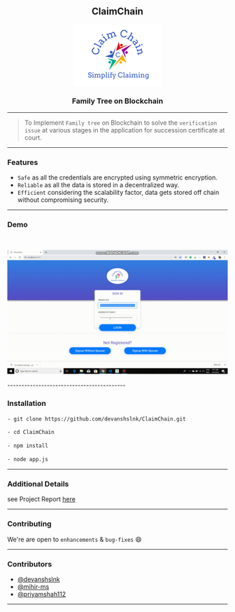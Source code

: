 <h2 align="center">ClaimChain</h2>

<p align="center">
  <a href="" rel="noopener">
 <img max-width=300px src="./assets/images/logocc.png" alt="ClaimChain-logo"></a>
</p>

<h3 align="center">Family Tree on Blockchain</h3>

------------------------------------------

>To Implement `Family tree` on Blockchain to solve the `verification issue` at various stages in the application for succession certificate at court.


------------------------------------------
### Features

- `Safe` as all the credentials are encrypted using symmetric encryption.
- `Reliable` as all the data is stored in a decentralized way.
- `Efficient` considering the scalability factor, data gets stored off chain without compromising security.


------------------------------------------
### Demo
<div align="center">

<br>
<p align="center">
<img src ="./assets/images/demo.gif" max-width = 600px>
</p>


</div>
------------------------------------------

### Installation

``` sh
- git clone https://github.com/devanshslnk/ClaimChain.git
```
``` sh
- cd ClaimChain
```
``` sh
- npm install
```
``` sh
- node app.js
```

------------------------------------------

### Additional Details

see Project Report [here](https://github.com/devanshslnk/ClaimChain/blob/master/ClaimChain%20Report.pdf)

------------------------------------------
### Contributing

 We're are open to `enhancements` & `bug-fixes` :smile:  

------------------------------------------
### Contributors

- [@devanshslnk](https://github.com/devanshslnk)
- [@mihir-ms](https://github.com/mihir-ms)
- [@priyamshah112](https://github.com/priyamshah112)

-------------------------------------------

